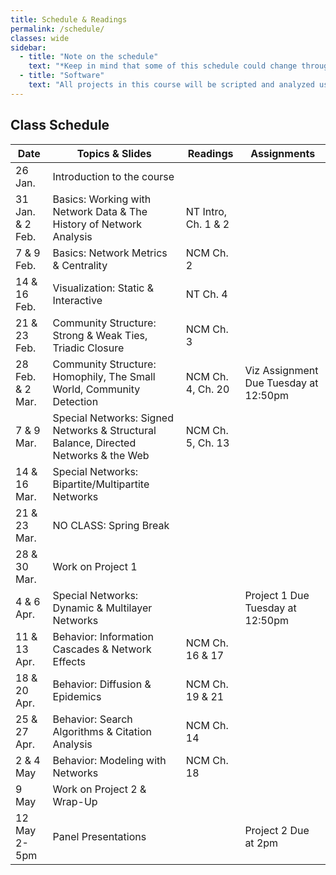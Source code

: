 ```yaml
---
title: Schedule & Readings
permalink: /schedule/
classes: wide
sidebar:
  - title: "Note on the schedule"
    text: "*Keep in mind that some of this schedule could change throughout the semester. However, if anything changes I'll update this page, and I'll be sure to give you plenty of advance notice.*"
  - title: "Software"
    text: "All projects in this course will be scripted and analyzed using Python, an open source programming language and environment. Specifically, we will be using Jupyter Lab as our programming environment. **No previous experience with Python, statistical software packages, or computer programming is required.**"
---
```


## Class Schedule

Date|Topics & Slides|Readings|Assignments
--|---|---|---
26 Jan.|Introduction to the course|
31 Jan. & 2 Feb.|Basics: Working with Network Data & The History of Network Analysis|NT Intro, Ch. 1 & 2
7 & 9 Feb.|Basics: Network Metrics & Centrality|NCM Ch. 2
14 & 16 Feb.|Visualization: Static & Interactive|NT Ch. 4
21 & 23 Feb.|Community Structure: Strong & Weak Ties, Triadic Closure|NCM Ch. 3
28 Feb. & 2 Mar.|Community Structure: Homophily, The Small World, Community Detection|NCM Ch. 4, Ch. 20|Viz Assignment Due Tuesday at 12:50pm
7 & 9 Mar.|Special Networks: Signed Networks & Structural Balance, Directed Networks & the Web|NCM Ch. 5, Ch. 13
14 & 16 Mar.|Special Networks: Bipartite/Multipartite Networks
21 & 23 Mar.|NO CLASS: Spring Break
28 & 30 Mar.|Work on Project 1
4 & 6 Apr.|Special Networks: Dynamic & Multilayer Networks||Project 1 Due Tuesday at 12:50pm
11 & 13 Apr.|Behavior: Information Cascades & Network Effects|NCM Ch. 16 & 17
18 & 20 Apr.|Behavior: Diffusion & Epidemics|NCM Ch. 19 & 21
25 & 27 Apr.|Behavior: Search Algorithms & Citation Analysis|NCM Ch. 14
2 & 4 May|Behavior: Modeling with Networks|NCM Ch. 18
9 May|Work on Project 2 & Wrap-Up|
12 May 2-5pm|Panel Presentations||Project 2 Due at 2pm
